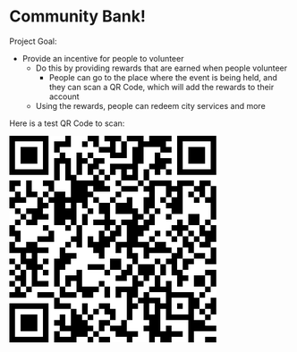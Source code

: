 # Community Bank!
Project Goal:
  - Provide an incentive for people to volunteer
    - Do this by providing rewards that are earned when people volunteer
      - People can go to the place where the event is being held, and they can scan a QR Code, which will add the rewards to their account
    - Using the rewards, people can redeem city services and more

Here is a test QR Code to scan:

![test_qr_code](images/qr_code.png)
